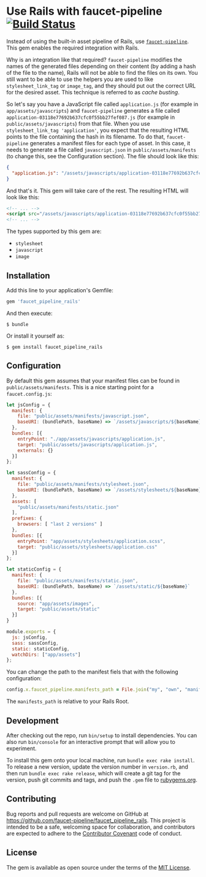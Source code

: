 # Use Rails with faucet-pipeline [![Build Status](https://travis-ci.org/faucet-pipeline/faucet_pipeline_rails.svg)](https://travis-ci.org/faucet-pipeline/faucet_pipeline_rails)

Instead of using the built-in asset pipeline of Rails, use
[`faucet-pipeline`](https://github.com/faucet-pipeline/faucet-pipeline). This
gem enables the required integration with Rails.

Why is an integration like that required? `faucet-pipeline` modifies the names
of the generated files depending on their content (by adding a hash of the file
to the name), Rails will not be able to find the files on its own. You still
want to be able to use the helpers you are used to like `stylesheet_link_tag`
or `image_tag`, and they should put out the correct URL for the desired asset.
This technique is referred to as *cache busting*.

So let's say you have a JavaScript file called `application.js` (for example in
`app/assets/javascripts`) and `faucet-pipeline` generates a file called
`application-03118e77692b637cfc0f55bb27fef087.js` (for example in
`public/assets/javascripts`) from that file. When you use `stylesheet_link_tag
'application'`, you expect that the resulting HTML points to the file
containing the hash in its filename. To do that, `faucet-pipeline` generates a
manifest files for each type of asset. In this case, it needs to generate a
file called `javascript.json` in `public/assets/manifests` (to change this, see
the Configuration section). The file should look like this:

```json
{
  "application.js": "/assets/javascripts/application-03118e77692b637cfc0f55bb27fef087.js"
}
```

And that's it. This gem will take care of the rest. The resulting HTML will look like this:

```html
<!-- ... -->
<script src="/assets/javascripts/application-03118e77692b637cfc0f55bb27fef087.js" data-turbolinks-track="reload"></script>
<!-- ... -->
```

The types supported by this gem are:

* `stylesheet`
* `javascript`
* `image`

## Installation

Add this line to your application's Gemfile:

```ruby
gem 'faucet_pipeline_rails'
```

And then execute:

```
$ bundle
```

Or install it yourself as:

```
$ gem install faucet_pipeline_rails
```

## Configuration

By default this gem assumes that your manifest files can be found in
`public/assets/manifests`. This is a nice starting point for a `faucet.config.js`:

```js
let jsConfig = {
  manifest: {
    file: "public/assets/manifests/javascript.json",
    baseURI: (bundlePath, baseName) => `/assets/javascripts/${baseName}`
  },
  bundles: [{
    entryPoint: "./app/assets/javascripts/application.js",
    target: "public/assets/javascripts/application.js",
    externals: {}
  }]
};

let sassConfig = {
  manifest: {
    file: "public/assets/manifests/stylesheet.json",
    baseURI: (bundlePath, baseName) => `/assets/stylesheets/${baseName}`
  },
  assets: [
    "public/assets/manifests/static.json"
  ],
  prefixes: {
    browsers: [ "last 2 versions" ]
  },
  bundles: [{
    entryPoint: "app/assets/stylesheets/application.scss",
    target: "public/assets/stylesheets/application.css"
  }]
};

let staticConfig = {
  manifest: {
    file: "public/assets/manifests/static.json",
    baseURI: (bundlePath, baseName) => `/assets/static/${baseName}`
  },
  bundles: [{
    source: "app/assets/images",
    target: "public/assets/static"
  }]
}

module.exports = {
  js: jsConfig,
  sass: sassConfig,
  static: staticConfig,
  watchDirs: ["app/assets"]
};
```

You can change the path to the manifest fiels that with the following
configuration:

```ruby
config.x.faucet_pipeline.manifests_path = File.join("my", "own", "manifests", "path")
```

The `manifests_path` is relative to your Rails Root.

## Development

After checking out the repo, run `bin/setup` to install dependencies. You can
also run `bin/console` for an interactive prompt that will allow you to
experiment.

To install this gem onto your local machine, run `bundle exec rake install`. To
release a new version, update the version number in `version.rb`, and then run
`bundle exec rake release`, which will create a git tag for the version, push
git commits and tags, and push the `.gem` file to
[rubygems.org](https://rubygems.org).

## Contributing

Bug reports and pull requests are welcome on GitHub at
https://github.com/faucet-pipeline/faucet_pipeline_rails. This project is
intended to be a safe, welcoming space for collaboration, and contributors are
expected to adhere to the [Contributor
Covenant](http://contributor-covenant.org) code of conduct.

## License

The gem is available as open source under the terms of the [MIT
License](http://opensource.org/licenses/MIT).

